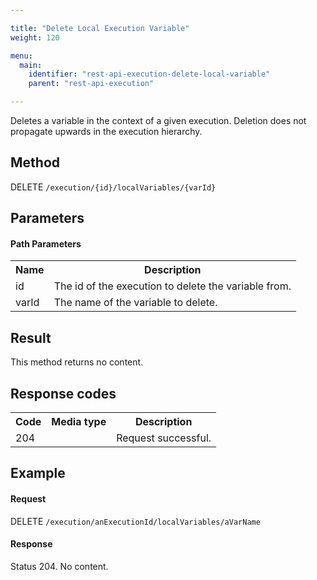 ```yaml
---

title: "Delete Local Execution Variable"
weight: 120

menu:
  main:
    identifier: "rest-api-execution-delete-local-variable"
    parent: "rest-api-execution"

---
```



Deletes a variable in the context of a given execution. Deletion does not propagate upwards in the execution hierarchy.


Method
------

DELETE `/execution/{id}/localVariables/{varId}`


Parameters
----------

#### Path Parameters

<table class="table table-striped">
  <tr>
    <th>Name</th>
    <th>Description</th>
  </tr>
  <tr>
    <td>id</td>
    <td>The id of the execution to delete the variable from.</td>
  </tr>
  <tr>
    <td>varId</td>
    <td>The name of the variable to delete.</td>
  </tr>
</table>


Result
------

This method returns no content.


Response codes
--------------

<table class="table table-striped">
  <tr>
    <th>Code</th>
    <th>Media type</th>
    <th>Description</th>
  </tr>
  <tr>
    <td>204</td>
    <td></td>
    <td>Request successful.</td>
  </tr>
</table>


Example
-------

#### Request

DELETE `/execution/anExecutionId/localVariables/aVarName`


#### Response

Status 204. No content.
